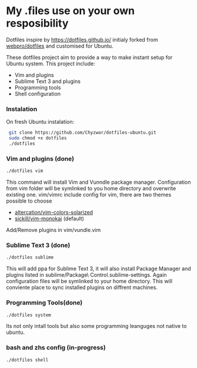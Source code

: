 # My .files use on your own resposibility

Dotfiles inspire by https://dotfiles.github.io/ initialy forked from [webpro/dotfiles](https://github.com/webpro/dotfiles) and customised for Ubuntu.

These dotfiles project aim to provide a way to make instant setup for Ubuntu system. This project include:

- Vim and plugins
- Sublime Text 3 and plugins
- Programming tools
- Shell configuration

### Instalation
On fresh Ubuntu instalation:
```sh
 git clone https://github.com/Chyzwar/dotfiles-ubuntu.git
 sudo chmod +x dotfiles 
 ./dotfiles
```

### Vim and plugins (done)
```sh
./dotfiles vim
```
This command will install Vim and Vunndle package manager. Configuration from vim folder will be symlinked to you home directory and overwrite existing one.
vim/vimrc include config for vim, there are two themes possible to choose
- [altercation/vim-colors-solarized](https://github.com/altercation/vim-colors-solarized)
- [sickill/vim-monokai](https://github.com/sickill/vim-monokai) (default)

Add/Remove plugins in vim/vundle.vim

### Sublime Text 3 (done)
```sh
./dotfiles sublime
```
This will add ppa for Sublime Text 3, it will also install Package Manager and plugins listed in sublime/Package\ Control.sublime-settings. Again configuration files will be symlinked to your home directory. This will conviente place to sync installed plugins on diffrent machines. 

### Programming Tools(done)
```sh
./dotfiles system
```
Its not only intall tools but also some programming leanguges not native to ubuntu. 

### bash and zhs config (in-progress)
```sh
./dotfiles shell
```